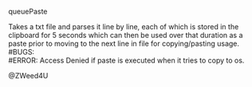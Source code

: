 queuePaste

Takes a txt file and parses it line by line, each of which is stored in the clipboard for 5 seconds which can then be used over that duration as a paste
prior to moving to the next line in file for copying/pasting usage.
#BUGS:  
#ERROR: Access Denied if paste is executed when it tries to copy to os.


@ZWeed4U